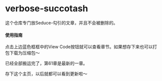 # verbose-succotash
这个仓库专门放Seduce-勾引的文章，并且不会被删除的。

#### 使用指南
点击上边蓝色框框中的View Code按钮就可以查看章节。如果想存下来也可以打包下载为压缩包～

已经全部搬运完了，第61章是最新的一章。

存下这个主页，以后就都可以看到更新啦～

